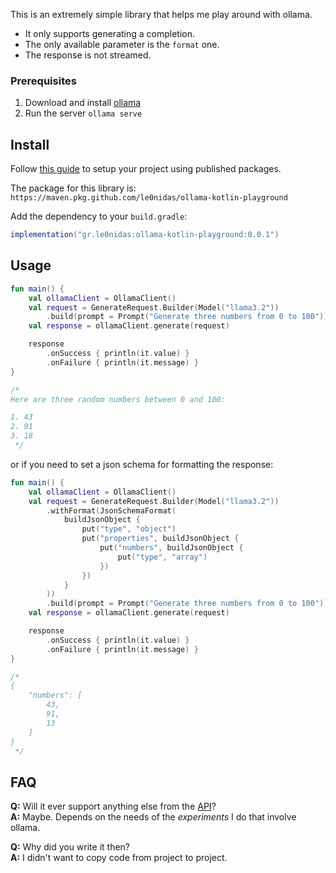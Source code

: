 This is an extremely simple library that helps me play around with ollama.

- It only supports generating a completion.
- The only available parameter is the `format` one.
- The response is not streamed. 

### Prerequisites

1. Download and install [ollama](https://ollama.com/download)
2. Run the server `ollama serve`

## Install
Follow [this guide](https://docs.github.com/en/packages/working-with-a-github-packages-registry/working-with-the-gradle-registry#using-a-published-package) to setup your project using published packages.

The package for this library is: `https://maven.pkg.github.com/le0nidas/ollama-kotlin-playground`

Add the dependency to your `build.gradle`:
```gradle
implementation("gr.le0nidas:ollama-kotlin-playground:0.0.1")
```

## Usage
```kotlin
fun main() {
    val ollamaClient = OllamaClient()
    val request = GenerateRequest.Builder(Model("llama3.2"))
        .build(prompt = Prompt("Generate three numbers from 0 to 100"))
    val response = ollamaClient.generate(request)

    response
        .onSuccess { println(it.value) }
        .onFailure { println(it.message) }
}

/*
Here are three random numbers between 0 and 100:

1. 43
2. 91
3. 18
 */
```

or if you need to set a json schema for formatting the response:
```kotlin
fun main() {
    val ollamaClient = OllamaClient()
    val request = GenerateRequest.Builder(Model("llama3.2"))
        .withFormat(JsonSchemaFormat(
            buildJsonObject {
                put("type", "object")
                put("properties", buildJsonObject {
                    put("numbers", buildJsonObject {
                        put("type", "array")
                    })
                })
            }
        ))
        .build(prompt = Prompt("Generate three numbers from 0 to 100"))
    val response = ollamaClient.generate(request)

    response
        .onSuccess { println(it.value) }
        .onFailure { println(it.message) }
}

/*
{
    "numbers": [
        43,
        91,
        13
    ]
}
 */
```

## FAQ
**Q:** Will it ever support anything else from the [API](https://github.com/ollama/ollama/blob/main/docs/api.md#api)?<br/>
**A:** Maybe. Depends on the needs of the _experiments_ I do that involve ollama.

**Q:** Why did you write it then?<br/>
**A:** I didn't want to copy code from project to project.

